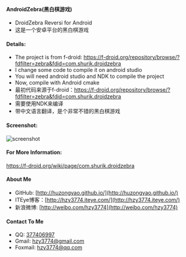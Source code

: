 #### AndroidZebra(黑白棋游戏)
* DroidZebra Reversi for Android
* 这是一个安卓平台的黑白棋游戏

#### Details:
* The project is from f-droid: https://f-droid.org/repository/browse/?fdfilter=zebra&fdid=com.shurik.droidzebra
* I change some code to compile it on android studio
* You will need android studio and NDK to compile the project
* Now, compile with Android cmake
* 最初代码来源于f-droid：https://f-droid.org/repository/browse/?fdfilter=zebra&fdid=com.shurik.droidzebra
* 需要使用NDK来编译
* 带中文语言翻译，是个非常不错的黑白棋游戏

#### Screenshot:
![screenshot](https://github.com/huzongyao/AndroidZebra/blob/master/misc/screen.gif?raw=true)

#### For More Information:
https://f-droid.org/wiki/page/com.shurik.droidzebra

#### About Me
 * GitHub: [http://huzongyao.github.io/](http://huzongyao.github.io/)
 * ITEye博客：[http://hzy3774.iteye.com/](http://hzy3774.iteye.com/)
 * 新浪微博: [http://weibo.com/hzy3774](http://weibo.com/hzy3774)

#### Contact To Me
 * QQ: [377406997](http://wpa.qq.com/msgrd?v=3&uin=377406997&site=qq&menu=yes)
 * Gmail: [hzy3774@gmail.com](mailto:hzy3774@gmail.com)
 * Foxmail: [hzy3774@qq.com](mailto:hzy3774@qq.com)

